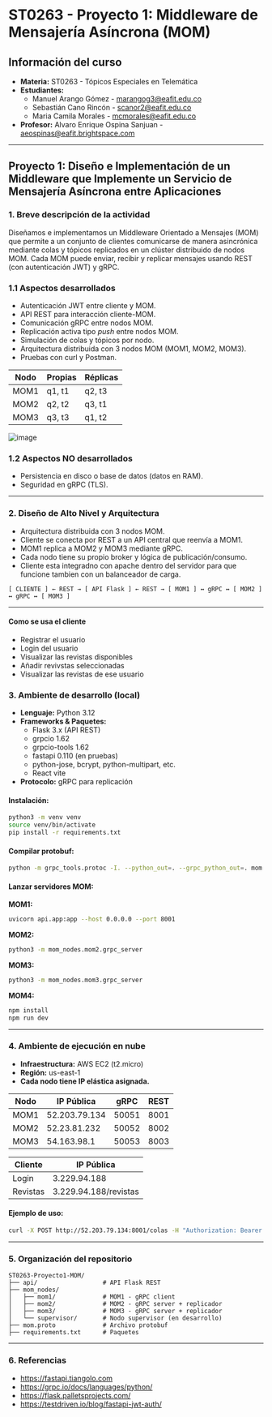# ST0263 - Proyecto 1: Middleware de Mensajería Asíncrona (MOM)

## Información del curso
- **Materia:** ST0263 - Tópicos Especiales en Telemática
- **Estudiantes:**
  - Manuel Arango Gómez - marangog3@eafit.edu.co
  - Sebastián Cano Rincón - scanor2@eafit.edu.co
  - Maria Camila Morales - mcmorales@eafit.edu.co
- **Profesor:** Alvaro Enrique Ospina Sanjuan - aeospinas@eafit.brightspace.com

---

## Proyecto 1: Diseño e Implementación de un Middleware que Implemente un Servicio de Mensajería Asíncrona entre Aplicaciones

### 1. Breve descripción de la actividad
Diseñamos e implementamos un Middleware Orientado a Mensajes (MOM) que permite a un conjunto de clientes comunicarse de manera asincrónica mediante colas y tópicos replicados en un clúster distribuido de nodos MOM. Cada MOM puede enviar, recibir y replicar mensajes usando REST (con autenticación JWT) y gRPC.

### 1.1 Aspectos desarrollados
- Autenticación JWT entre cliente y MOM.
- API REST para interacción cliente-MOM.
- Comunicación gRPC entre nodos MOM.
- Replicación activa tipo *push* entre nodos MOM.
- Simulación de colas y tópicos por nodo.
- Arquitectura distribuida con 3 nodos MOM (MOM1, MOM2, MOM3).
- Pruebas con curl y Postman.

| Nodo  | Propias       | Réplicas        |
|-------|---------------|------------------|
| MOM1  | q1, t1        | q2, t3           |
| MOM2  | q2, t2        | q3, t1           |
| MOM3  | q3, t3        | q1, t2           |

![image](https://github.com/user-attachments/assets/5be7ef5d-d4e6-4f42-8d4f-2232875d58cd)

### 1.2 Aspectos NO desarrollados
- Persistencia en disco o base de datos (datos en RAM).
- Seguridad en gRPC (TLS).
---

### 2. Diseño de Alto Nivel y Arquitectura

- Arquitectura distribuida con 3 nodos MOM.
- Cliente se conecta por REST a un API central que reenvía a MOM1.
- MOM1 replica a MOM2 y MOM3 mediante gRPC.
- Cada nodo tiene su propio broker y lógica de publicación/consumo.
- Cliente esta integradno con apache dentro del servidor para que funcione tambien con un balanceador de carga.

```
[ CLIENTE ] ← REST → [ API Flask ] ← REST → [ MOM1 ] ↔ gRPC ↔ [ MOM2 ] ↔ gRPC ↔ [ MOM3 ]
```
---
#### Como se usa el cliente
- Registrar el usuario
- Login del usuario
- Visualizar las revistas disponibles
- Añadir revivstas seleccionadas
- Visualizar las revistas de ese usuario

### 3. Ambiente de desarrollo (local)

- **Lenguaje:** Python 3.12
- **Frameworks & Paquetes:**
  - Flask 3.x (API REST)
  - grpcio 1.62
  - grpcio-tools 1.62
  - fastapi 0.110 (en pruebas)
  - python-jose, bcrypt, python-multipart, etc.
  - React vite
- **Protocolo:** gRPC para replicación

#### Instalación:
```bash
python3 -m venv venv
source venv/bin/activate
pip install -r requirements.txt
```

#### Compilar protobuf:
```bash
python -m grpc_tools.protoc -I. --python_out=. --grpc_python_out=. mom.proto
```

#### Lanzar servidores MOM:

**MOM1:**
```bash
uvicorn api.app:app --host 0.0.0.0 --port 8001
```

**MOM2:**
```bash
python3 -m mom_nodes.mom2.grpc_server
```

**MOM3:**
```bash
python3 -m mom_nodes.mom3.grpc_server
```
**MOM4:**
```bash
npm install
npm run dev
```

---

### 4. Ambiente de ejecución en nube

- **Infraestructura:** AWS EC2 (t2.micro)
- **Región:** us-east-1
- **Cada nodo tiene IP elástica asignada.**

| Nodo  | IP Pública      | gRPC | REST |
|-------|------------------|------|------|
| MOM1  | 52.203.79.134    | 50051| 8001 |
| MOM2  | 52.23.81.232     | 50052| 8002 |
| MOM3  | 54.163.98.1      | 50053| 8003 |


| Cliente  | IP Pública       |
|-------|------------------|
| Login  | 3.229.94.188    | 
| Revistas  | 3.229.94.188/revistas     |

#### Ejemplo de uso:
```bash
curl -X POST http://52.203.79.134:8001/colas -H "Authorization: Bearer <token>" -d '{"nombre": "q_test"}'
```

---

### 5. Organización del repositorio
```
ST0263-Proyecto1-MOM/
├── api/                  # API Flask REST
├── mom_nodes/
│   ├── mom1/             # MOM1 - gRPC client
│   ├── mom2/             # MOM2 - gRPC server + replicador
│   ├── mom3/             # MOM3 - gRPC server + replicador
│   └── supervisor/       # Nodo supervisor (en desarrollo)
├── mom.proto             # Archivo protobuf
├── requirements.txt      # Paquetes
```

---

### 6. Referencias
- https://fastapi.tiangolo.com
- https://grpc.io/docs/languages/python/
- https://flask.palletsprojects.com/
- https://testdriven.io/blog/fastapi-jwt-auth/

